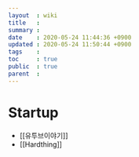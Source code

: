 ```yaml
---
layout  : wiki
title   :
summary :
date    : 2020-05-24 11:44:36 +0900
updated : 2020-05-24 11:50:44 +0900
tags    :
toc     : true
public  : true
parent  :
---
```


# Startup
* [[유투브이야기]]
* [[Hardthing]]

